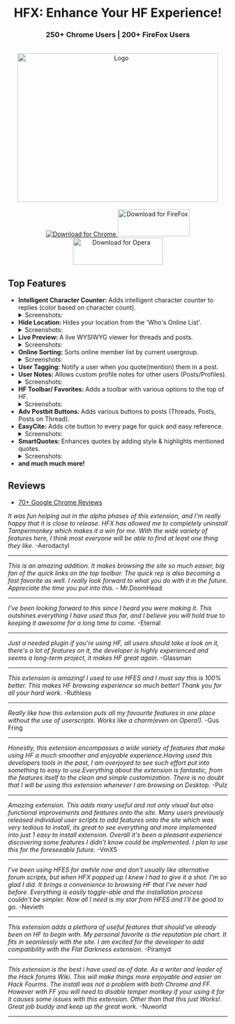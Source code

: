 <div align="center">
  <h1>
    HFX: Enhance Your HF Experience!
  </h1>
  <h3>250+ Chrome Users | 200+ FireFox Users</h3>
  <br>
  <img src="https://raw.githubusercontent.com/xadamxk/HFX/master/images/banner-large.png"  width="460" height="340" title="Logo"  />
  <br /><br />
  <a align="center" href="https://chrome.google.com/webstore/detail/hf-xtension/hcfofmfmidhgbblcnnipcphhegcmdeeb">
    <img src="https://developer.chrome.com/webstore/images/ChromeWebStore_BadgeWBorder_v2_206x58.png" title="Download for Chrome"  />
  </a>
  <a align="center" href="https://github.com/xadamxk/HFX/releases/latest">
    <img src="https://raw.githubusercontent.com/xadamxk/HFX/master/images/FireFoxWebStore01.png" width="165" height="62" title="Download for FireFox"  />
  </a>
  <a align="center" href="https://github.com/xadamxk/HFX/wiki/Installing-HFX-on-Opera-Browser">
    <img src="https://raw.githubusercontent.com/xadamxk/HFX/master/images/OperaWebStore01.png" width="206" height="62" title="Download for Opera"  />
  </a>
  <br>
</div>

<h2>Top Features</h2>
<ul>
  <li><b>Intelligent Character Counter: </b>Adds intelligent character counter to replies (color based on character count).
  <details><summary>Screenshots:</summary> 
  
  Examples:
  
  <img src="https://camo.githubusercontent.com/138c6c69773bab65f1e59ec4272dff502d934854/687474703a2f2f692e696d6775722e636f6d2f6e4c57616a4f322e706e67" title="Screenshot"/>
  <img src="https://camo.githubusercontent.com/55b53a97245d7c9cab551543a595becde59b5028/687474703a2f2f692e696d6775722e636f6d2f6e596b6841516e2e706e67" title="Screenshot"/>
  <img src="https://camo.githubusercontent.com/192aff7ebad53ff4dc3bcb4a942dd13b5ebc24ce/687474703a2f2f692e696d6775722e636f6d2f73764c3957794a2e706e67" title="Screenshot"/>
  <img src="https://camo.githubusercontent.com/3b29cdf3eca7c3c3f99d901363024c1423cd9c11/687474703a2f2f692e696d6775722e636f6d2f546458623756642e706e67" title="Screenshot"/>
  <img src="https://camo.githubusercontent.com/61d6f601811002d67f333529abf722cf2ad6f7e6/687474703a2f2f692e696d6775722e636f6d2f69666237664e382e706e67" title="Screenshot"/>
  <img src="https://camo.githubusercontent.com/51ae1ff16be9a24c708ab99cc64a4e4d6f9585f9/687474703a2f2f692e696d6775722e636f6d2f6c4e53307a72572e706e67" title="Screenshot"/>
  </details></li>
  
  <li><b>Hide Location: </b>Hides your location from the 'Who's Online List'.
  <details><summary>Screenshots:</summary> 
  
  Before:
  
  <img src="https://camo.githubusercontent.com/a4a4f7120f889a3c0b6835161b8d529592cfbc41/687474703a2f2f692e696d6775722e636f6d2f614a414b4f336c2e706e67" title="Screenshot" />
  
  After:
  
  <img src="https://camo.githubusercontent.com/365e26ce6056847447e675c5afa47f04bf64406d/687474703a2f2f692e696d6775722e636f6d2f745155776162432e706e67" title="Screenshot" />
  </details></li>
  <li><b>Live Preview: </b>A live WYSIWYG viewer for threads and posts.
  <details><summary>Screenshots:</summary> 
  
  Example:
  
  <img src="https://camo.githubusercontent.com/898642003e4d284f831f86459aeff5377972c387/687474703a2f2f692e696d6775722e636f6d2f534250736a6d572e706e67" title="Screenshot" />
  </details></li>
  <li><b>Online Sorting: </b>Sorts online member list by current usergroup.
  <details><summary>Screenshots:</summary> 
  
  Before:
  
  <img src="https://camo.githubusercontent.com/b3abe3bddc004457bf9751fb713b58fdbf54231d/687474703a2f2f692e696d6775722e636f6d2f7763316a5030622e706e67" title="Screenshot" width=800 />
  
  After:
  
  <img src="https://camo.githubusercontent.com/00b47451cc8d6c1e6e311d4c46e1f9ee3293bebb/687474703a2f2f692e696d6775722e636f6d2f6f7854686b54312e706e67" title="Screenshot" width=800 />
  </details></li>
  <li><b>User Tagging: </b>Notify a user when you quote(mention) them in a post.</li>
  <li><b>User Notes: </b>Allows custom profile notes for other users (Posts/Profiles).
  <details><summary>Screenshots:</summary> 
  
  Example:
  
  <img src="https://camo.githubusercontent.com/01e0dd9476e8cb74663799d3307da162764526fb/687474703a2f2f692e696d6775722e636f6d2f537573317a55422e706e67" title="Screenshot" />
  </details></li>
  <li><b>HF Toolbar/ Favorites: </b>Adds a toolbar with various options to the top of HF.
    <details><summary>Screenshots:</summary> 
  
  Example:
  
  <img src="https://camo.githubusercontent.com/2b1722ac8d86e1096ca9d8dba8f10030b3a1a5e7/687474703a2f2f692e696d6775722e636f6d2f647546424556302e706e67" title="Screenshot" width=800/>

  <img src="https://camo.githubusercontent.com/65da5e4e7529ccae94e6c62ba2acedae3a5cd191/687474703a2f2f692e696d6775722e636f6d2f643143587a506a2e706e67" title="Screenshot" width=500 />
  </details></li>
  <li><b>Adv Postbit Buttons: </b>Adds various buttons to posts (Threads, Posts, Posts on Thread).</li>
  <li><b>EasyCite: </b>Adds cite button to every page for quick and easy reference.
  <details><summary>Screenshots:</summary> 
  
  Example:
  
  <img src="https://camo.githubusercontent.com/246ff6aaf295d4273b227f740d451a6cb1c7270a/687474703a2f2f692e696d6775722e636f6d2f324a49496d624d2e706e67" title="Screenshot" />
  
  <img src="https://camo.githubusercontent.com/d127d8d9f77d571c5e13ef8a2ee14b046652413f/687474703a2f2f692e696d6775722e636f6d2f70736c39626b412e706e67" title="Screenshot" />
  </details></li>
  <li><b>SmartQuotes: </b>Enhances quotes by adding style & highlights mentioned quotes.
  <details><summary>Screenshots:</summary> 
  
  SmartQuote:
  
  <img src="https://camo.githubusercontent.com/b7bc1a7c6192cb1b0afa42168290f8221a93a623/687474703a2f2f692e696d6775722e636f6d2f326b4962616f562e706e67" title="Screenshot" />
  
  SmartQuote Mention:
  
  <img src="https://camo.githubusercontent.com/576744668bef0183240b0a841f8b6aa1ce8d7146/687474703a2f2f692e696d6775722e636f6d2f4f37576b746e502e706e67" title="Screenshot" />
  </details></li>
  <li><b>and much much more!</b></li>
</ul>

<h2>Reviews</h2>
<ul><li><a href="https://chrome.google.com/webstore/detail/hf-xtension/hcfofmfmidhgbblcnnipcphhegcmdeeb/reviews">70+ Google Chrome Reviews</a></li></ul> 
<i>It was fun helping out in the alpha phases of this extension, and I'm really happy that it is close to release. HFX has allowed me to completely uninstall Tampermonkey which makes it a win for me. With the wide variety of features here, I think most everyone will be able to find at least one thing they like.</i> -Aerodactyl<hr>
<i>This is an amazing addition. It makes browsing the site so much easier, big fan of the quick links on the top toolbar. The quick rep is also becoming a fast favorite as well. 
I really look forward to what you do with it in the future. Appreciate the time you put into this.</i> -
Mr.DoomHead<hr>
<i>I've been looking forward to this since I heard you were making it. This outshines everything I have used thus far, and I believe you will hold true to keeping it awesome for a long time to come.</i> -Eternal<hr>
<i>Just a needed plugin if you're using HF, all users should take a look on it, there's a lot of features on it, the developer is highly experienced and seems a long-term project, it makes HF great again.</i> -Glassman<hr>
<i>This extension is amazing! 
I used to use HFES and I must say this is 100% better. This makes HF browsing experience so much better! Thank you for all your hard work.</i> -Ruthless<hr>
<i>Really like how this extension puts all my favourite features in one place without the use of userscripts. Works like a charm(even on Opera!).</i> -Gus Fring<hr>
<i>Honestly, this extension encompasses a wide variety of features that make using HF a much smoother and enjoyable experience.Having used this developers tools in the past, I am overjoyed to see such effort put into something to easy to use.Everything about the extension is fantastic, from the features itself to the clean and simple customization. There is no doubt that I will be using this extension whenever I am browsing on Desktop.</i> -Pulz<hr>
<i>Amazing extension. This adds many useful and not only visual but also functional improvements and features onto the site. Many users previously released individual user scripts to add features onto the site which was very tedious to install, its great to see everything and more implemented into just 1 easy to install extension. Overall it's been a pleasant experience discovering some features I didn't know could be implemented. I plan to use this for the foreseeable future.</i> -VmX5<hr>
<i>I've been using HFES for awhile now and don't usually like alternative forum scripts, but when HFX popped up I knew I had to give it a shot. I'm so glad I did. It brings a convenience to browsing HF that I've never had before. Everything is easily toggle-able and the installation process couldn't be simpler. Now all I need is my star from HFES and I'll be good to go.</i> -Nevieth<hr>
<i>This extension adds a plethora of useful features that should've already been on HF to begin with. My personal favorite is the reputation pie chart. It fits in seamlessly with the site. I am excited for the developer to add compatibility with the Flat Darkness extension.</i> -Piramyd<hr>
<i>This extension is the best i have used as of date. As a writer and leader of the Hack forums Wiki. This will make things more enjoyable and easier on Hack Fourms. The install was not a problem with both Chrome and FF. However with FF you will need to disable temper monkey if your using it for it causes some issues with this extension. Other than that this just Works!. Great job buddy and keep up the great work.</i> -Nuworld<hr>

